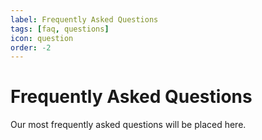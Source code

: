 ```yaml
---
label: Frequently Asked Questions
tags: [faq, questions]
icon: question
order: -2
---
```


# Frequently Asked Questions
Our most frequently asked questions will be placed here.